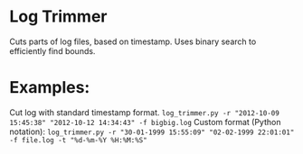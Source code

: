 # Log Trimmer
Cuts parts of log files, based on timestamp. Uses binary search to efficiently find bounds.

# Examples:
Cut log with standard timestamp format.
```log_trimmer.py -r "2012-10-09 15:45:38" "2012-10-12 14:34:43" -f bigbig.log```
Custom format (Python notation):
```log_trimmer.py -r "30-01-1999 15:55:09" "02-02-1999 22:01:01" -f file.log -t "%d-%m-%Y %H:%M:%S"```
